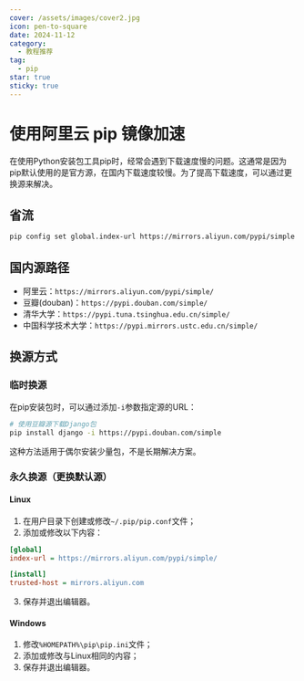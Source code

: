 ```yaml
---
cover: /assets/images/cover2.jpg
icon: pen-to-square
date: 2024-11-12
category:
  - 教程推荐
tag:
  - pip
star: true
sticky: true
---
```


# 使用阿里云 pip 镜像加速

在使用Python安装包工具pip时，经常会遇到下载速度慢的问题。这通常是因为pip默认使用的是官方源，在国内下载速度较慢。为了提高下载速度，可以通过更换源来解决。

## 省流

```bash
pip config set global.index-url https://mirrors.aliyun.com/pypi/simple
```
## 国内源路径

- 阿里云：`https://mirrors.aliyun.com/pypi/simple/`
- 豆瓣(douban)：`https://pypi.douban.com/simple/`
- 清华大学：`https://pypi.tuna.tsinghua.edu.cn/simple/`
- 中国科学技术大学：`https://pypi.mirrors.ustc.edu.cn/simple/`

## 换源方式

### 临时换源

在pip安装包时，可以通过添加`-i`参数指定源的URL：

```bash
# 使用豆瓣源下载Django包
pip install django -i https://pypi.douban.com/simple
```

这种方法适用于偶尔安装少量包，不是长期解决方案。

### 永久换源（更换默认源）

#### Linux

1. 在用户目录下创建或修改`~/.pip/pip.conf`文件；
2. 添加或修改以下内容：

```ini
[global]
index-url = https://mirrors.aliyun.com/pypi/simple/

[install]
trusted-host = mirrors.aliyun.com
```

3. 保存并退出编辑器。

#### Windows

1. 修改`%HOMEPATH%\pip\pip.ini`文件；
2. 添加或修改与Linux相同的内容；
3. 保存并退出编辑器。
